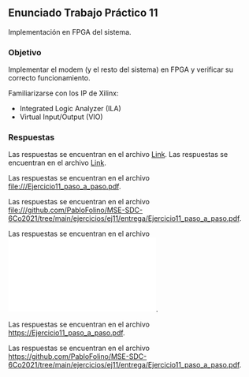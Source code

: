 ## Enunciado Trabajo Práctico 11

Implementación en FPGA del sistema.


### Objetivo

Implementar el modem (y el resto del sistema) en FPGA y verificar su
correcto funcionamiento.

Familiarizarse con los IP de Xilinx:
- Integrated Logic Analyzer (ILA)
- Virtual Input/Output (VIO)


### Respuestas

Las respuestas se encuentran en el archivo  [Link](file:///Ejercicio11_paso_a_paso.pdf).
Las respuestas se encuentran en el archivo  [Link](file:Ejercicio11_paso_a_paso.pdf).

Las respuestas se encuentran en el archivo  <file:///Ejercicio11_paso_a_paso.pdf>.

Las respuestas se encuentran en el archivo  <file:///github.com/PabloFolino/MSE-SDC-6Co2021/tree/main/ejercicios/ej11/entrega/Ejercicio11_paso_a_paso.pdf>.

Las respuestas se encuentran en el archivo  ![Link](file:Ejercicio11_paso_a_paso.pdf).

Las respuestas se encuentran en el archivo  <https://Ejercicio11_paso_a_paso.pdf>.

Las respuestas se encuentran en el archivo  <https://github.com/PabloFolino/MSE-SDC-6Co2021/tree/main/ejercicios/ej11/entrega/Ejercicio11_paso_a_paso.pdf>.
